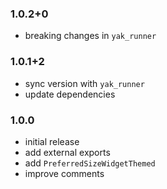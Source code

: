 ### 1.0.2+0
- breaking changes in `yak_runner`

### 1.0.1+2
- sync version with `yak_runner`
- update dependencies

### 1.0.0
- initial release
- add external exports
- add `PreferredSizeWidgetThemed`
- improve comments

